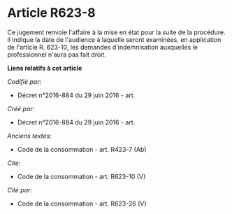 # Article R623-8

Ce jugement renvoie l'affaire à la mise en état pour la suite de la procédure. Il indique la date de l'audience à laquelle
seront examinées, en application de l'article R. 623-10, les demandes d'indemnisation auxquelles le professionnel n'aura pas
fait droit.

**Liens relatifs à cet article**

_Codifié par_:

  - Décret n°2016-884 du 29 juin 2016 - art.

_Créé par_:

  - Décret n°2016-884 du 29 juin 2016 - art.

_Anciens textes_:

  - Code de la consommation - art. R423-7 (Ab)

_Cite_:

  - Code de la consommation - art. R623-10 (V)

_Cité par_:

  - Code de la consommation - art. R623-26 (V)
